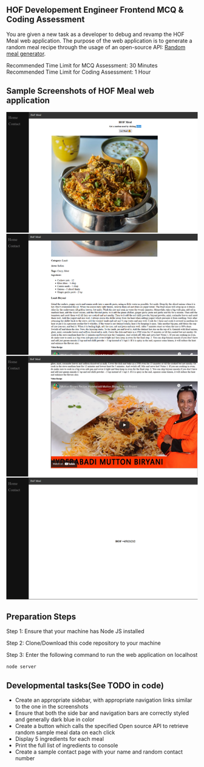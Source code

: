 ## HOF Developement Engineer Frontend MCQ & Coding Assessment

You are given a new task as a developer to debug and revamp the HOF Meal web application. The purpose of the web application is to generate a random meal recipe through the usage of an open-source API: [Random meal generator](https://www.themealdb.com/api/json/v1/1/random.php).

Recommended Time Limit for MCQ Assessment: 30 Minutes\
Recommended Time Limit for Coding Assessment: 1 Hour


## Sample Screenshots of HOF Meal web application
![HoF1](./images/hof1.PNG)
![HoF2](./images/hof2.PNG)
![HoF3](./images/hof3.PNG)
![HoF4](./images/hof4.PNG)

## Preparation Steps

Step 1: Ensure that your machine has Node JS installed

Step 2: Clone/Download this code repository to your machine

Step 3: Enter the following command to run the web application on localhost
```
node server
```


## Developmental tasks(See TODO in code)

* Create an appropriate sidebar, with appropriate navigation links similar to the one in the screenshots
* Ensure that both the side bar and navigation bars are correctly styled and generally dark blue in color
* Create a button which calls the specified Open source API to retrieve random sample meal data on each click
* Display 5 ingredients for each meal
* Print the full list of ingredients to console
* Create a sample contact page with your name and random contact number


